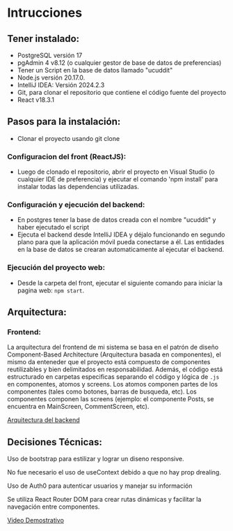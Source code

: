 # Intrucciones

## Tener instalado:

- PostgreSQL versión 17
- pgAdmin 4 v8.12 (o cualquier gestor de base de datos de preferencias)
- Tener un Script en la base de datos llamado "ucuddit"
- Node.js versión 20.17.0.
- IntelliJ IDEA: Versión 2024.2.3
- Git, para clonar el repositorio que contiene el código fuente del proyecto
- React v18.3.1

## Pasos para la instalación:

- Clonar el proyecto usando git clone <URL del repositorio>

### Configuracion del front (ReactJS):

- Luego de clonado el repositorio, abrir el proyecto en Visual Studio (o cualquier IDE de preferencia) y ejecutar el comando 'npm install' para instalar todas las dependencias utilizadas.

### Configuración y ejecución del backend:

- En postgres tener la base de datos creada con el nombre "ucuddit" y haber ejecutado el script
- Ejecuta el backend desde IntelliJ IDEA y déjalo funcionando en segundo plano para que la aplicación móvil pueda conectarse a él. Las entidades en la base de datos se crearan automaticamente al ejecutar el backend.

### Ejecución del proyecto web:

- Desde la carpeta del front, ejecutar el siguiente comando para iniciar la pagina web: `npm start`.

## Arquitectura:

### Frontend:

La arquitectura del frontend de mi sistema se basa en el patrón de diseño Component-Based Architecture (Arquitectura basada en componentes), el mismo da enteneder que el proyecto está compuesto de componentes reutilizables y bien delimitados en responsabilidad. Además, el código está estructurado en carpetas especificas separando el código y lógica de `.js` en componentes, atomos y screens. Los atomos componen partes de los componentes (tales como botones, barras de busqueda, etc). Los componentes componen las screens (ejemplo: el componente Posts, se encuentra en MainScreen, CommentScreen, etc).

[Arquitectura del backend](https://github.com/NicooGon/UCUDDIT\_backend)

## Decisiones Técnicas:

Uso de bootstrap para estilizar y lograr un diseno responsive.

No fue necesario el uso de useContext debido a que no hay prop drealing.

Uso de Auth0 para autenticar usuarios y manejar su información

Se utiliza React Router DOM para crear rutas dinámicas y facilitar la navegación entre componentes.

[Video Demostrativo](https://drive.google.com/file/d/1oMV0NmfZA5csKoTpmadC4D_y0Wlzm1IA/view?usp=sharing)
